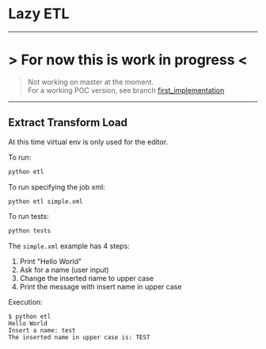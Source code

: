 # Lazy ETL

-----

# > For now this is work in progress <
> Not working on master at the moment.  
> For a working POC version, see branch [first_implementation](https://github.com/gariel/lazyetl/tree/first_implementation)

-----

## Extract Transform Load

At this time virtual env is only used for the editor.

To run:
``` bash
python etl
```

To run specifying the job xml:
``` bash
python etl simple.xml
```

To run tests:
``` bash
python tests
```

The `simple.xml` example has 4 steps:
1. Print "Hello World"
2. Ask for a name (user input)
3. Change the inserted name to upper case
4. Print the message with insert name in upper case

Execution:
```
$ python etl
Hello World
Insert a name: test
The inserted name in upper case is: TEST
```
